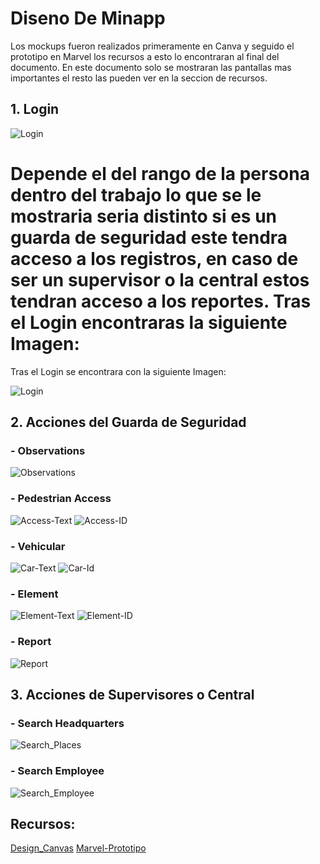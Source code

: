 # Diseno De Minapp
Los mockups fueron realizados primeramente en Canva y seguido el prototipo en Marvel los recursos a esto lo encontraran al final del documento. En este documento solo se mostraran las pantallas mas importantes el resto las pueden ver en la seccion de recursos. 

## 1. Login

![Login](../Img/Login.png)

Depende el del rango de la persona dentro del trabajo lo que se le mostraria seria distinto si es un guarda de seguridad este tendra acceso a los registros, en caso de ser un supervisor o la central estos tendran acceso a los reportes.
Tras el Login encontraras la siguiente Imagen:
=======
Tras el Login se encontrara con la siguiente Imagen:


![Login](../Img/Home_Screen.png)
## 2. Acciones del Guarda de Seguridad

  ###   - Observations
  ![Observations](../Img/Observations.png)
  ###   - Pedestrian Access
  ![Access-Text](../Img/Access_Text.png)
  ![Access-ID](../Img/Access_Id.png)
  ###   - Vehicular
  ![Car-Text](../Img/Car_Text.png)
  ![Car-Id](../Img/Car_Id.png)
  ###   - Element
  ![Element-Text](../Img/Elem_Text.png)
  ![Element-ID](../Img/Elem_Id.png)
  ###   - Report
  ![Report](../Img/Report.png)

## 3. Acciones de Supervisores o Central
  ###   - Search Headquarters
  ![Search_Places](../Img/Search_Place.png)
  ###   - Search Employee
  ![Search_Employee](../Img/Search_employee.png)

## Recursos:

[Design_Canvas](https://www.canva.com/design/DAGDz1qTpTM/9IeqHv_WUc76YYqTC1fo3A/view?mode=prototype)
[Marvel-Prototipo](https://marvelapp.com/prototype/10caei9h)
